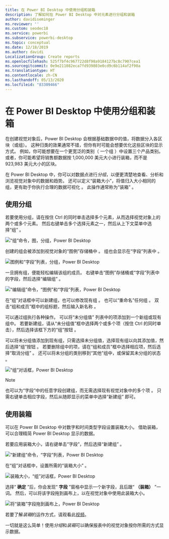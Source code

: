 ```yaml
---
title: 在 Power BI Desktop 中使用分组和装箱
description: 了解如何在 Power BI Desktop 中对元素进行分组和装箱
author: davidiseminger
ms.reviewer: ''
ms.custom: seodec18
ms.service: powerbi
ms.subservice: powerbi-desktop
ms.topic: conceptual
ms.date: 12/18/2019
ms.author: davidi
LocalizationGroup: Create reports
ms.openlocfilehash: 525f7bf4c967722d8f98a9184127bc8c7907cea1
ms.sourcegitcommit: 0e9e211082eca7fd939803e0cd9c6b114af2f90a
ms.translationtype: HT
ms.contentlocale: zh-CN
ms.lasthandoff: 05/13/2020
ms.locfileid: "83309466"
---
```

# <a name="use-grouping-and-binning-in-power-bi-desktop"></a>在 Power BI Desktop 中使用分组和装箱
在创建视觉对象后，Power BI Desktop 会根据基础数据中的值，将数据分入各区块（或组）。 这种归类的效果通常不错，但你有时可能会想要优化这些区块的显示方式。 例如，你可能想要在一个更宽泛的类别（ 一个组  ）中设置三个产品类别。 或者，你可能希望将销售额数据按 1,000,000 美元大小进行装箱，而不是 923,983 美元大小的区块。

在 Power BI Desktop 中，你可以对数据点进行*分组*，以便更清楚地查看、分析和浏览视觉对象中的数据和趋势。 还可以定义“装箱大小”，将值归入大小相同的组，更有助于你执行合理的数据可视化  。 此操作通常称为“装箱”  。

## <a name="using-grouping"></a>使用分组
若要使用分组，请在按住 Ctrl 的同时单击选择多个元素，从而选择视觉对象上的两个或多个元素。 然后右键单击多个选择元素之一，然后从上下文菜单中选择“组”  。

![“组”命令，图，分组，Power BI Desktop](media/desktop-grouping-and-binning/grouping-binning_1.png)

创建的组会被添加到视觉对象的“图例”存储桶中  。 组也会显示在“字段”列表中  。

![图例和“字段”列表，分组，Power BI Desktop](media/desktop-grouping-and-binning/grouping-binning_2.png)

一旦拥有组，便能轻松编辑该组的成员。 右键单击“图例”存储桶或“字段”列表中的字段，然后选择“编辑组”    。

![“编辑组”命令，“图例”和“字段”列表，Power BI Desktop](media/desktop-grouping-and-binning/grouping-binning_3.png)

在“组”对话框中可以新建组，也可以修改现有组  。 也可以“重命名”任何组  。 双击“组和成员”框中的组标题，然后输入新名称  。

可以通过组执行各种操作。 可以将“未分组值”  列表中的项添加到一个新组或现有组中。 若要新建组，请从“未分组值”框中选择两个或多个项（按住 Ctrl 的同时单击），然后选择该框下方的“组”按钮   。

可以将未分组值添加到现有组，只需选择未分组值，选择现有组以向其添加值，然后选择“组”按钮   。 若要删除组中的项，请在“组和成员”框中选择相应项，然后选择“取消分组”   。 还可以将未分组的类别移到“其他”组中，或保留其未分组的状态  。

![“组”对话框，Power BI Desktop](media/desktop-grouping-and-binning/grouping-binning_4.png)

> [!NOTE]
> 也可以为“字段”中的任意字段创建组，而无需选择现有视觉对象中的多个项  。 只需右键单击相应字段，然后从随即显示的菜单中选择“新建组”  即可。

## <a name="using-binning"></a>使用装箱
可以在 Power BI Desktop  中对数字和时间类型字段设置装箱大小。 借助装箱，可以合理精简 Power BI Desktop 显示的数据。

若要应用装箱大小，请右键单击“字段”，然后选择“新建组”   。

![“新建组”命令，“字段”列表，Power BI Desktop](media/desktop-grouping-and-binning/grouping-binning_5.png)

在“组”对话框中，设置所需的“装箱大小”   。

![装箱大小，“组”对话框，Power BI Desktop](media/desktop-grouping-and-binning/grouping-binning_6.png)

选择“ **确定** ”后，你会发现“ **字段** ”窗格中显示一个新字段，且后跟“ **（装箱）** ”一词。 然后，可以将该字段拖到画布上，以在视觉对象中使用此装箱大小。

![将“装箱”字段拖到画布上，Power BI Desktop](media/desktop-grouping-and-binning/grouping-binning_7.png)

若要了解*装箱*的运作方式，请观看此[视频](https://www.youtube.com/watch?v=BRvdZSfO0DY)。

一切就是这么简单！使用*分组*和*装箱*可以确保报表中的视觉对象按你所需的方式显示数据。
